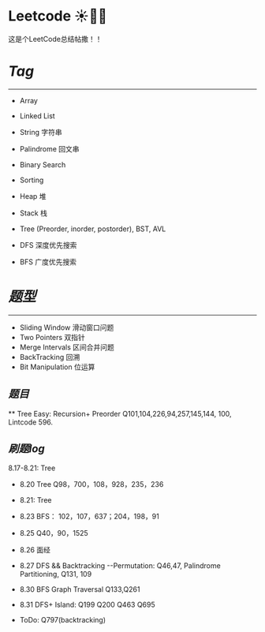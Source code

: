 # Leetcode ☀️👩‍💻 
这是个LeetCode总结帖撒！！

# *Tag*
---
 * Array 
 * Linked List
 * String	字符串
 * Palindrome	回文串
 * Binary Search
 * Sorting 
 * Heap	堆
 * Stack 栈
 * Tree
 (Preorder, inorder, postorder), BST, AVL   
 
 * DFS	深度优先搜索
 * BFS	广度优先搜索

# *题型*
---
 
 * Sliding Window	滑动窗口问题
 * Two Pointers 双指针
 * Merge Intervals	区间合并问题
 * BackTracking	回溯
 * Bit Manipulation	位运算
 
 

 *题目*
---
** Tree
Easy: Recursion+ Preorder Q101,104,226,94,257,145,144, 100,  Lintcode 596. 

  *刷题log*
---
8.17-8.21: Tree
* 8.20 Tree Q98，700，108，928，235，236
* 8.21: Tree
* 8.23 BFS： 102，107，637；204，198，91
* 8.25 Q40，90，1525
* 8.26 面经
* 8.27 DFS && Backtracking --Permutation: Q46,47, Palindrome Partitioning, Q131, 109
* 8.30 BFS Graph Traversal Q133,Q261
* 8.31 DFS+ Island: Q199 Q200 Q463 Q695


* ToDo:  Q797(backtracking)

